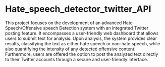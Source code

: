 # Hate_speech_detector_twitter_API
This project focuses on the development of an advanced Hate Speech/Offensive speech Detection system with an integrated Twitter posting feature. 
It encompasses a user-friendly web dashboard that allows users to submit text for analysis. Upon analysis, the system provides clear results, classifying the text as either hate speech or non-hate speech, while also quantifying the intensity of any detected offensive content. Furthermore, users are offered the option to post the analyzed text directly to their Twitter accounts through a secure and user-friendly interface.

